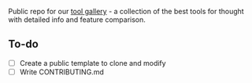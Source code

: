 Public repo for our [tool gallery](https://forthought.tools/list) - a collection of the best tools for thought with detailed info and feature comparison.

## To-do

- [ ] Create a public template to clone and modify
- [ ] Write CONTRIBUTING.md
